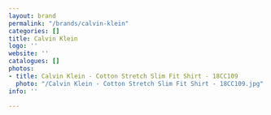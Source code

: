 ```yaml
---
layout: brand
permalink: "/brands/calvin-klein"
categories: []
title: Calvin Klein
logo: ''
website: ''
catalogues: []
photos:
- title: Calvin Klein - Cotton Stretch Slim Fit Shirt - 18CC109
  photo: "/Calvin Klein - Cotton Stretch Slim Fit Shirt - 18CC109.jpg"
info: ''

---
```

